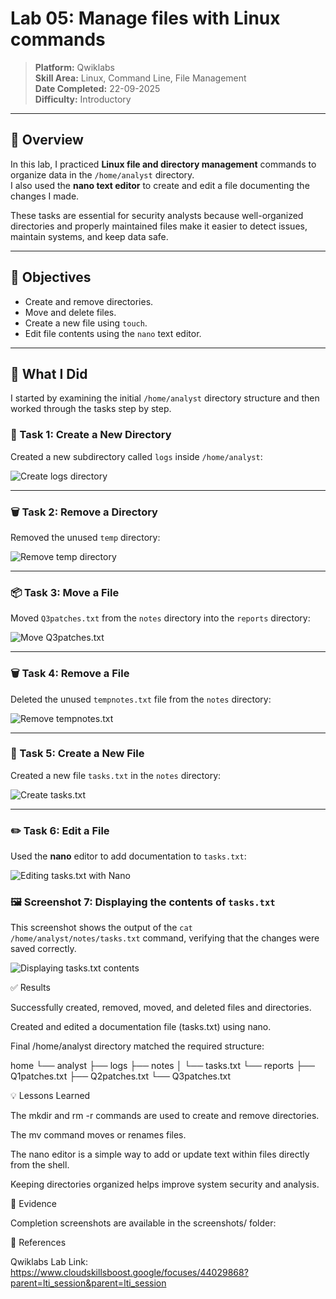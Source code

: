 # Lab 05: Manage files with Linux commands

> **Platform:** Qwiklabs  
> **Skill Area:** Linux, Command Line, File Management  
> **Date Completed:** 22-09-2025  
> **Difficulty:** Introductory  

---

## 📝 Overview
In this lab, I practiced **Linux file and directory management** commands to organize data in the `/home/analyst` directory.  
I also used the **nano text editor** to create and edit a file documenting the changes I made.  

These tasks are essential for security analysts because well-organized directories and properly maintained files make it easier to detect issues, maintain systems, and keep data safe.  

---

## 🎯 Objectives
- Create and remove directories.  
- Move and delete files.  
- Create a new file using `touch`.  
- Edit file contents using the `nano` text editor.  

---

## 🚀 What I Did

I started by examining the initial `/home/analyst` directory structure and then worked through the tasks step by step.

### 📂 Task 1: Create a New Directory
Created a new subdirectory called `logs` inside `/home/analyst`:  

![Create logs directory](screenshots/01_create_logs.png)

---

### 🗑️ Task 2: Remove a Directory
Removed the unused `temp` directory:  

![Remove temp directory](screenshots/02_remove_temp.png)

---

### 📦 Task 3: Move a File
Moved `Q3patches.txt` from the `notes` directory into the `reports` directory:  

![Move Q3patches.txt](screenshots/03_move_q3.png)

---

### 🗑️ Task 4: Remove a File
Deleted the unused `tempnotes.txt` file from the `notes` directory:  

![Remove tempnotes.txt](screenshots/04_remove_tempnotes.png)

---

### 📝 Task 5: Create a New File
Created a new file `tasks.txt` in the `notes` directory:  

![Create tasks.txt](screenshots/05_create_tasks.png)

---

### ✏️ Task 6: Edit a File
Used the **nano** editor to add documentation to `tasks.txt`:  

![Editing tasks.txt with Nano](screenshots/06_edit_tasks.png)  
 
### 🖼️ Screenshot 7: Displaying the contents of `tasks.txt`
This screenshot shows the output of the `cat /home/analyst/notes/tasks.txt` command, verifying that the changes were saved correctly.  

![Displaying tasks.txt contents](screenshots/07_display_tasks.png)  

✅ Results

Successfully created, removed, moved, and deleted files and directories.

Created and edited a documentation file (tasks.txt) using nano.

Final /home/analyst directory matched the required structure:

home
└── analyst
    ├── logs
    ├── notes
    │   └── tasks.txt
    └── reports
        ├── Q1patches.txt
        ├── Q2patches.txt
        └── Q3patches.txt

💡 Lessons Learned

The mkdir and rm -r commands are used to create and remove directories.

The mv command moves or renames files.

The nano editor is a simple way to add or update text within files directly from the shell.

Keeping directories organized helps improve system security and analysis.

📜 Evidence

Completion screenshots are available in the screenshots/ folder:

🔗 References

Qwiklabs Lab Link: 
https://www.cloudskillsboost.google/focuses/44029868?parent=lti_session&parent=lti_session

